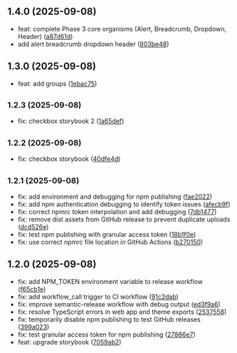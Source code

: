 ## 1.4.0 (2025-09-08)

* feat: complete Phase 3 core organisms (Alert, Breadcrumb, Dropdown, Header) ([a87d61d](https://github.com/blumaa/mond-design-system/commit/a87d61d))
* add alert breadcrumb dropdown header ([803be48](https://github.com/blumaa/mond-design-system/commit/803be48))

## 1.3.0 (2025-09-08)

* feat: add groups ([1ebac75](https://github.com/blumaa/mond-design-system/commit/1ebac75))

## <small>1.2.3 (2025-09-08)</small>

* fix: checkbox storybook 2 ([1a65def](https://github.com/blumaa/mond-design-system/commit/1a65def))

## <small>1.2.2 (2025-09-08)</small>

* fix: checkbox storybook ([40dfe4d](https://github.com/blumaa/mond-design-system/commit/40dfe4d))

## <small>1.2.1 (2025-09-08)</small>

* fix: add environment and debugging for npm publishing ([fae2022](https://github.com/blumaa/mond-design-system/commit/fae2022))
* fix: add npm authentication debugging to identify token issues ([afecb9f](https://github.com/blumaa/mond-design-system/commit/afecb9f))
* fix: correct npmrc token interpolation and add debugging ([7db1477](https://github.com/blumaa/mond-design-system/commit/7db1477))
* fix: remove dist assets from GitHub release to prevent duplicate uploads ([dcd526e](https://github.com/blumaa/mond-design-system/commit/dcd526e))
* fix: test npm publishing with granular access token ([18b1f0e](https://github.com/blumaa/mond-design-system/commit/18b1f0e))
* fix: use correct npmrc file location in GitHub Actions ([b270150](https://github.com/blumaa/mond-design-system/commit/b270150))

## 1.2.0 (2025-09-08)

* fix: add NPM_TOKEN environment variable to release workflow ([f65cb1e](https://github.com/blumaa/mond-design-system/commit/f65cb1e))
* fix: add workflow_call trigger to CI workflow ([91c2dab](https://github.com/blumaa/mond-design-system/commit/91c2dab))
* fix: improve semantic-release workflow with debug output ([ed3f9a6](https://github.com/blumaa/mond-design-system/commit/ed3f9a6))
* fix: resolve TypeScript errors in web app and theme exports ([2537558](https://github.com/blumaa/mond-design-system/commit/2537558))
* fix: temporarily disable npm publishing to test GitHub releases ([399a023](https://github.com/blumaa/mond-design-system/commit/399a023))
* fix: test granular access token for npm publishing ([27886e7](https://github.com/blumaa/mond-design-system/commit/27886e7))
* feat: upgrade storybook ([7059ab2](https://github.com/blumaa/mond-design-system/commit/7059ab2))
